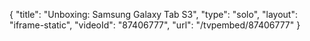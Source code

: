 {
    "title": "Unboxing: Samsung Galaxy Tab S3",
    "type": "solo",
    "layout": "iframe-static",
    "videoId": "87406777",
    "url": "\/tvpembed\/87406777"
}
